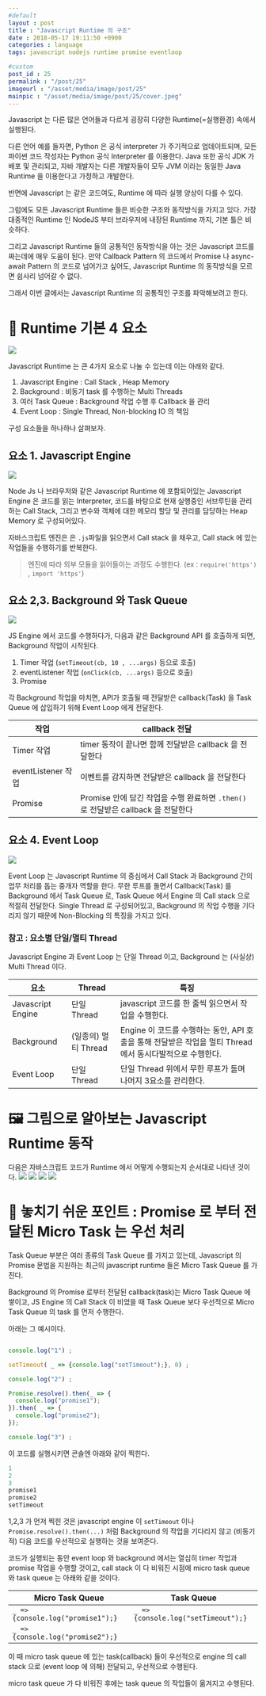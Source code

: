 ```yaml
---
#default
layout : post
title : "Javascript Runtime 의 구조"
date : 2018-05-17 19:11:50 +0900
categories : language
tags: javascript nodejs runtime promise eventloop

#custom
post_id : 25
permalink : "/post/25"
imageurl : "/asset/media/image/post/25"
mainpic : "/asset/media/image/post/25/cover.jpeg"
---
```


Javascript 는 다른 많은 언어들과 다르게 굉장히 다양한 Runtime(=실행환경) 속에서 실행된다.

다른 언어 예를 들자면, Python 은 공식 interpreter 가 주기적으로 업데이트되며, 모든 파이썬 코드 작성자는 Python 공식 Interpreter 를 이용한다. Java 또한 공식 JDK 가 배포 및 관리되고, 자바 개발자는 다른 개발자들이 모두 JVM 이라는 동일한 Java Runtime 을 이용한다고 가정하고 개발한다.

반면에 Javascript 는 같은 코드여도, Runtime 에 따라 실행 양상이 다를 수 있다.

그럼에도 모든 Javascript Runtime 들은 비슷한 구조와 동작방식을 가지고 있다. 가장 대중적인 Runtime 인 NodeJS 부터 브라우저에 내장된 Runtime 까지, 기본 틀은 비슷하다.

그리고 Javascript Runtime 들의 공통적인 동작방식을 아는 것은 Javascript 코드를 짜는데에 매우 도움이 된다. 만약 Callback Pattern 의 코드에서 Promise 나 async-await Pattern 의 코드로 넘어가고 싶어도, Javascript Runtime 의 동작방식을 모르면 쉽사리 넘어갈 수 없다.

그래서 이번 글에서는 Javascript Runtime 의 공통적인 구조를 파악해보려고 한다.

# 🏁 Runtime 기본 4 요소
![](/asset/media/image/post/25/18.png)

Javascript Runtime 는 큰 4가지 요소로 나눌 수 있는데 이는 아래와 같다.


1. Javascript Engine : Call Stack , Heap Memory 
2. Background : 비동기 task 를 수행하는 Multi Threads
3. 여러 Task Queue : Background 작업 수행 후 Callback 을 관리 
4. Event Loop : Single Thread, Non-blocking IO 의 책임 


구성 요소들을 하나하나 살펴보자.

## 요소 1. Javascript Engine
![](/asset/media/image/post/25/16.png)

Node Js 나 브라우저와 같은 Javascript Runtime 에 포함되어있는 Javascript Engine 은 코드를 읽는 Interpreter, 코드를 바탕으로 현재 실행중인 서브루틴을 관리하는 Call Stack, 그리고 변수와 객체에 대한 메모리 할당 및 관리를 담당하는 Heap Memory 로 구성되어있다. 

자바스크립트 엔진은 은 `.js`파일을 읽으면서 Call stack 을 채우고, Call stack 에 있는 작업들을 수행하기를 반복한다.

> 엔진에 따라 외부 모듈을 읽어들이는 과정도 수행한다. (ex : `require('https')` , `import 'https'`)



## 요소 2,3. Background 와 Task Queue
![](/asset/media/image/post/25/19.png)

JS Engine 에서 코드를 수행하다가, 다음과 같은 Background API 를 호출하게 되면, Background 작업이 시작된다.

1. Timer 작업 (`setTimeout(cb, 10 , ...args)` 등으로 호출)
2. eventListener 작업 (`onClick(cb, ...args)` 등으로 호출)
3. Promise  

각 Background 작업을 마치면, API가 호출될 때 전달받은 callback(Task) 을 Task Queue 에 삽입하기 위해 Event Loop 에게 전달한다.

작업|callback 전달
--|--
Timer 작업 | timer 동작이 끝나면 함께 전달받은 callback 을 전달한다
eventListener 작업 | 이벤트를 감지하면 전달받은 callback 을 전달한다
Promise | Promise 안에 담긴 작업을 수행 완료하면 `.then()` 로 전달받은 callback 을 전달한다


## 요소 4. Event Loop
![](/asset/media/image/post/25/15.png)

Event Loop 는 Javascript Runtime 의 중심에서 Call Stack 과 Background 간의 업무 처리를 돕는 중개자 역할을 한다. 무한 루프를 돌면서 Callback(Task) 를 Background 에서 Task Queue 로, Task Queue 에서 Engine 의 Call stack 으로 적절히 전달한다. Single Thread 로 구성되어있고, Background 의 작업 수행을 기다리지 않기 때문에 Non-Blocking 의 특징을 가지고 있다. 



### 참고 : 요소별 단일/멀티 Thread
Javascript Engine 과 Event Loop 는 단일 Thread 이고, Background 는 (사실상) Multi Thread 이다. 

요소|Thread|특징
--|--|--
Javascript Engine | 단일 Thread | javascript 코드를 한 줄씩 읽으면서 작업을 수행한다.
Background | (일종의) 멀티 Thread | Engine 이 코드를 수행하는 동안, API 호출을 통해 전달받은 작업을 멀티 Thread 에서 동시다발적으로 수행한다.
Event Loop | 단일 Thread | 단일 Thread 위에서 무한 루프가 돌며 나머지 3요소를 관리한다.

# 🖼 그림으로 알아보는 Javascript Runtime 동작 
다음은 자바스크립트 코드가 Runtime 에서 어떻게 수행되는지 순서대로 나타낸 것이다. 
![](/asset/media/image/post/25/11.png)
![](/asset/media/image/post/25/12.png)
![](/asset/media/image/post/25/13.png)
![](/asset/media/image/post/25/14.png)

# 📌 놓치기 쉬운 포인트 : Promise 로 부터 전달된 Micro Task 는 우선 처리

Task Queue 부분은 여러 종류의 Task Queue 를 가지고 있는데, Javascript 의 Promise 문법을 지원하는 최근의 javascript runtime 들은 Micro Task Queue 를 가진다.

Background 의 Promise 로부터 전달된 callback(task)는 Micro Task Queue 에 쌓이고, JS Engine 의 Call Stack 이 비었을 때 Task Queue 보다 우선적으로 Micro Task Queue 의 task 를 먼저 수행한다.

아래는 그 예시이다.

```javascript

console.log("1") ;

setTimeout( _ => {console.log("setTimeout");}, 0) ;

console.log("2") ;

Promise.resolve().then(_ => {
  console.log("promise1");
}).then( _ => {
  console.log("promise2");
});

console.log("3") ;

```

이 코드를 실행시키면 콘솔엔 아래와 같이 찍힌다.

```Javascript
1
2
3
promise1
promise2
setTimeout
```
1,2,3 가 먼저 찍힌 것은 javascript engine 이 `setTimeout` 이나 `Promise.resolve().then(...)` 처럼 Background 의 작업을 기다리지 않고 (비동기적) 다음 코드를 우선적으로 실행하는 것을 보여준다.

코드가 실행되는 동안 event loop 와 background 에서는 열심히 timer 작업과 promise 작업을 수행할 것이고, call stack 이 다 비워진 시점에 micro task queue 와 task queue 는 아래와 같을 것이다.

Micro Task Queue | Task Queue
--|--
`_ => {console.log("promise1");}` |`_ =>{console.log("setTimeout");}`
`_ => {console.log("promise2");}` |


이 때 micro task queue 에 있는 task(callback) 들이 우선적으로 engine 의 call stack 으로 (event loop 에 의해) 전달되고, 우선적으로 수행된다.

micro task queue 가 다 비워진 후에는 task queue 의 작업들이 옮겨지고 수행된다.
